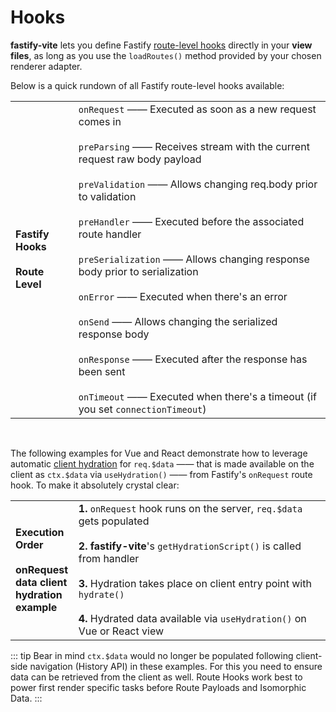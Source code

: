 # Hooks

<b>fastify-vite</b> lets you define Fastify [route-level hooks](https://www.fastify.io/docs/latest/Hooks/#requestreply-hooks) directly in your <b>view files</b>, as long as you use the `loadRoutes()` method provided by your chosen renderer adapter. 

Below is a quick rundown of all Fastify route-level hooks available:

<table class="infotable">
<tr style="width: 100%">
<td style="width: 20%">
<strong>Fastify Hooks</strong>
<br><br><b>Route Level</b>
</td>
<td class="code-h" style="width: 80%">
<code class="h inline-block">onRequest</code>
—— Executed as soon as a new request comes in
<br><br>
<code class="h inline-block">preParsing</code>
—— Receives stream with the current request raw body payload
<br><br>
<code class="h inline-block">preValidation</code>
—— Allows changing req.body prior to validation
<br><br>
<code class="h inline-block">preHandler</code>
—— Executed before the associated route handler
<br><br>
<code class="h inline-block">preSerialization</code>
—— Allows changing response body prior to serialization
<br><br>
<code class="h inline-block">onError</code>
—— Executed when there's an error 
<br><br>
<code class="h inline-block">onSend</code>
—— Allows changing the serialized response body
<br><br>
<code class="h inline-block">onResponse</code>
—— Executed after the response has been sent
<br><br>
<code class="h inline-block">onTimeout</code>
—— Executed when there's a timeout (if you set <code>connectionTimeout</code>)
</td>
</tr>
</table>

<br>

The following examples for Vue and React demonstrate how to leverage automatic [client hydration](/internals/client-hydration) for `req.$data` —— that is made available on the client as `ctx.$data` via `useHydration()` —— from Fastify's `onRequest` route hook. To make it absolutely crystal clear:

<table class="infotable">
<tr style="width: 100%">
<td style="width: 20%">
<strong>Execution Order</strong>
<br><br><b>onRequest data client hydration example</b>
</td>
<td class="code-h" style="width: 80%">
<span class="h inline-block"><b>1.</b> <code>onRequest</code> hook runs on the server, <code>req.$data</code> gets populated</span>
<br><br>
<span class="h inline-block"><b>2.</b> <b>fastify-vite</b>'s <code>getHydrationScript()</code> is called from handler</span>
<br><br>
<span class="h inline-block"><b>3.</b> Hydration takes place on client entry point with <code>hydrate()</code></span>
<br><br>
<span class="h inline-block"><b>4.</b> Hydrated data available via <code>useHydration()</code> on Vue or React view</span>
</td>
</tr>
</table>

::: tip
Bear in mind `ctx.$data` would no longer be populated following client-side navigation (History API) in these examples. For this you need to ensure data can be retrieved from the client as well. Route Hooks work best to power first render specific tasks before Route Payloads and Isomorphic Data.
:::
